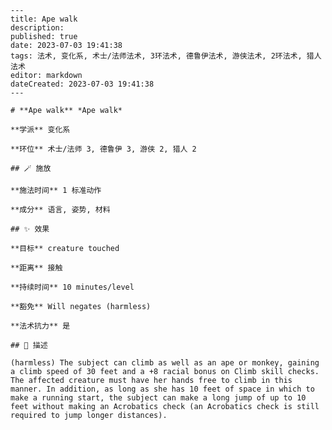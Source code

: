 
    ---
    title: Ape walk
    description: 
    published: true
    date: 2023-07-03 19:41:38
    tags: 法术, 变化系, 术士/法师法术, 3环法术, 德鲁伊法术, 游侠法术, 2环法术, 猎人法术
    editor: markdown
    dateCreated: 2023-07-03 19:41:38
    ---

    # **Ape walk** *Ape walk*

    **学派** 变化系 

    **环位** 术士/法师 3, 德鲁伊 3, 游侠 2, 猎人 2

    ## 🪄 施放

    **施法时间** 1 标准动作

    **成分** 语言, 姿势, 材料

    ## ✨ 效果 

    **目标** creature touched 

    **距离** 接触  

    **持续时间** 10 minutes/level 

    **豁免** Will negates (harmless)

    **法术抗力** 是

    ## 📖 描述

    (harmless) The subject can climb as well as an ape or monkey, gaining a climb speed of 30 feet and a +8 racial bonus on Climb skill checks. The affected creature must have her hands free to climb in this manner. In addition, as long as she has 10 feet of space in which to make a running start, the subject can make a long jump of up to 10 feet without making an Acrobatics check (an Acrobatics check is still required to jump longer distances).
    